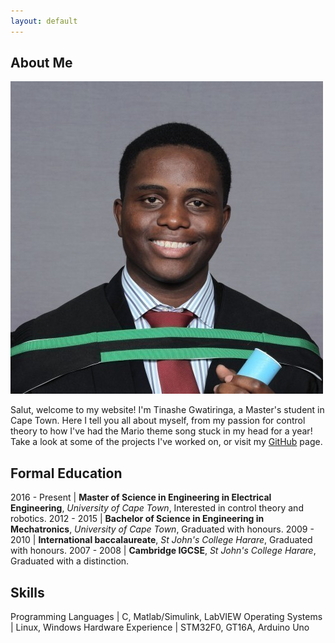 ```yaml
---
layout: default
---
```


## About Me

<img class="profile-picture" src="profile.jpg">

Salut, welcome to my website! I'm Tinashe Gwatiringa, a Master's student in Cape Town. Here I tell you all about myself, from my passion for control theory to how I've had the Mario theme song stuck in my head for a year! Take a look at some of the projects I've worked on, or visit my  [GitHub](http://github.com/tinashe-gwatiringa) page.	

## Formal Education

2016 - Present | **Master of Science in Engineering in Electrical Engineering**, *University of Cape Town*, Interested in control theory and robotics.
2012 - 2015 | **Bachelor of Science in Engineering in Mechatronics**, *University of Cape Town*, Graduated with honours.
2009 - 2010 | **International baccalaureate**, *St John's College Harare*, Graduated with honours.
2007 - 2008 | **Cambridge IGCSE**, *St John's College Harare*, Graduated with a distinction.

## Skills

Programming Languages | C, Matlab/Simulink, LabVIEW
Operating Systems | Linux, Windows
Hardware Experience | STM32F0, GT16A, Arduino Uno
